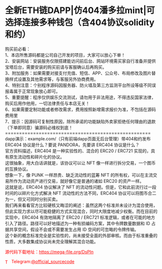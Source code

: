 # 全新ETH链DAPP|仿404潘多拉mint|可选择连接多种钱包（含404协议solidity和约）

购买前必看：<br>1、本店所售源码都是公司自己开发的项目，大家可以放心下单！<br>2、安装网站：安装服务仅限搭建能访问前后台、网站环境需买家自行准备并提供宝塔后台，需要安装的购买前请与客服确认后再购买。<br>3、附加服务：如果需要对接支付充值、短信、APP、公众号、布局修改及图片替换样式设置及其他需求等，与客服另外协商费用。<br>4、特别注意：个别程序源码因服务器、防火墙及第三方监测平台所设等级不同误报毒属于正常现象放心即可。<br>5、重要提醒：程序仅供娱乐交流测试，请勿用于非法用途，不得违反国家法律，购买后用作他用，一切法律责任与本店无关！<br>6、如果需要定制功能或者修改需求，费用按照新增需求报价为准，不包括在源码费用里<br>7、提示：因源码可复制性原因，除所承诺的功能缺陷外卖家拒绝任何理由的退款（下单即同意）骗源码必维权到底！<br>====================================================<br>dapp演示：example.com/（只有前端dapp页面无后台管理）带404和约发布<br>ERC404 协议是什么？要说 PANDORA，先要讲 ERC404 协议是什么？<br>官方资料描述，ERC404 是一种实验性的、混合的 ERC20 / ERC721 实现的，具有原生流动性和碎片化的协议。<br>这很抽象，用大白话讲就是，该协议可以让 NFT 像一样进行拆分交易，一个图币的互换协议。<br>想象一下，像 PUNK 一样昂贵、缺乏流动性的蓝筹 NFT 的所有权，可以在主流交易所作为流动资产进行交易，就好像它是普通的诸如 ERC20 的资产一样。<br>这就是说，ERC404 协议解决了 NFT 的流动性问题。但是，它和此前流行过一段时间的以碎片化方式解决 NFT 流动性的方法不同，ERC404 协议可以将图币合二为一，但又可同时分别买卖。<br>我们再来看看官方比较硬核又晦涩的阐述：虽然这两个标准并未设计为混合使用，但此实现力求以尽可能稳健的方式实现混合，同时大限度地减少权衡。而在目前的实现中，ERC404 有效地隔离了 ERC20 / ERC721 标准逻辑，或者在可能的地方引入了路径。路径可以好地描述为一种有损编码方案，其中令牌数量数据和 ID 占据共享空间，假设不会或不需要发生占用 ID 空间的可忽略的令牌传输。<br>这个新的概念标准完全是实验性的，尚未接受全面的外部审核。而由于标准重叠的性质，大多数集成协议尚未完全理解其混合功能。<br>


<p style="color: red;">源代码下载地址：<a href="https://mega-file.org/DsPIn" style="color: red;">https://mega-file.org/DsPIn</a></p><p style="color: red;"><img src="https://cdn-icons-png.flaticon.com/512/2111/2111646.png" alt="Telegram Icon" style="width: 16px; vertical-align: middle; margin-right: 5px;">Telegram:<a href="https://t.me/official_sourcecode" style="color: red;">@official_sourcecode</a></p>